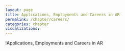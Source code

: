 ```yaml
---
layout: page
title: Applications, Employments and Careers in AR
permalink: /chapter/careers/
categories: chapter
visualizations:
---
```


!Applications, Employments and Careers in AR
